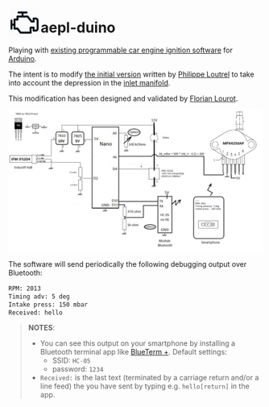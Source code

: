 [<img src="https://github.com/AurelienLourot/aepl-duino/raw/master/pics/thirdparty/engine-automobile-vehicle-car-panel-automotive-512.png" align="left" width="64" height="64">](https://github.com/AurelienLourot/aepl-duino)

# aepl-duino

Playing with
[existing programmable car engine ignition software](http://a110a.free.fr/SPIP172/article.php3?id_article=142)
for [Arduino](https://www.arduino.cc/).

The intent is to modify
[the initial version](http://a110a.free.fr/SPIP172/IMG/txt/Aepl-Duino_11_10_18.txt) written by
[Philippe Loutrel](http://a110a.free.fr/SPIP172/auteur.php3?id_auteur=1) to take into account the
depression in the [inlet manifold](https://en.wikipedia.org/wiki/Inlet_manifold).

This modification has been designed and validated by
[Florian Lourot](https://www.linkedin.com/in/florian-lourot-3a7423a5).

![scheme](pics/scheme.png)

The software will send periodically the following debugging output over Bluetooth:

```
RPM: 2013
Timing adv: 5 deg
Intake press: 150 mbar
Received: hello
```

> **NOTES**:
>
> * You can see this output on your smartphone by installing a Bluetooth terminal app like
>   [BlueTerm +](https://play.google.com/store/apps/details?id=de.jentsch.blueterm&hl=en). Default
>   settings:
>     - SSID: `HC-05`
>     - password: `1234`
> * `Received:` is the last text (terminated by a carriage return and/or a line feed) the you have
>   sent by typing e.g. `hello[return]` in the app.
